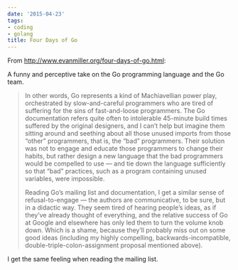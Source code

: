 ```yaml
---
date: '2015-04-23'
tags:
- coding
- golang
title: Four Days of Go
---
```


From http://www.evanmiller.org/four-days-of-go.html:

A funny and perceptive take on the Go programming language and the Go team.

>In other words, Go represents a kind of Machiavellian power play, orchestrated by slow-and-careful programmers who are tired of suffering for the sins of fast-and-loose programmers. The Go documentation refers quite often to intolerable 45-minute build times suffered by the original designers, and I can’t help but imagine them sitting around and seething about all those unused imports from those “other” programmers, that is, the “bad” programmers. Their solution was not to engage and educate those programmers to change their habits, but rather design a new language that the bad programmers would be compelled to use — and tie down the language sufficiently so that “bad” practices, such as a program containing unused variables, were impossible.
>
>Reading Go’s mailing list and documentation, I get a similar sense of refusal-to-engage — the authors are communicative, to be sure, but in a didactic way. They seem tired of hearing people’s ideas, as if they’ve already thought of everything, and the relative success of Go at Google and elsewhere has only led them to turn the volume knob down. Which is a shame, because they’ll probably miss out on some good ideas (including my highly compelling, backwards-incompatible, double-triple-colon-assignment proposal mentioned above).

I get the same feeling when reading the mailing list.
